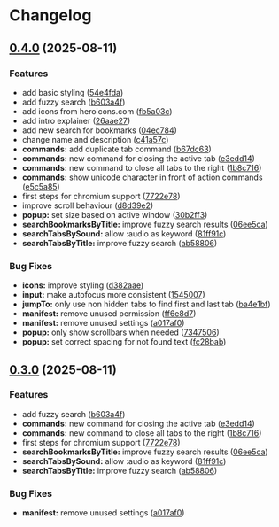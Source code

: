 # Changelog

## [0.4.0](https://github.com/lkuechler/omnibox-browser-extension/compare/v0.3.0...v0.4.0) (2025-08-11)


### Features

* add basic styling ([54e4fda](https://github.com/lkuechler/omnibox-browser-extension/commit/54e4fda863161a8cc9997f6f9c932f32f9fb35f7))
* add fuzzy search ([b603a4f](https://github.com/lkuechler/omnibox-browser-extension/commit/b603a4fc5153ac3b2e64722e8a182e77512482fa))
* add icons from heroicons.com ([fb5a03c](https://github.com/lkuechler/omnibox-browser-extension/commit/fb5a03cecc585dccfe03858d656f946ae802259d))
* add intro explainer ([26aae27](https://github.com/lkuechler/omnibox-browser-extension/commit/26aae27c99a18de7b64659657d291cb3b1f3013b))
* add new search for bookmarks ([04ec784](https://github.com/lkuechler/omnibox-browser-extension/commit/04ec784dc018a508df6ec8ca6538755d133a5c08))
* change name and description ([c41a57c](https://github.com/lkuechler/omnibox-browser-extension/commit/c41a57c7351ed4ffc15c649720be09a13a8d799f))
* **commands:** add duplicate tab command ([b67dc63](https://github.com/lkuechler/omnibox-browser-extension/commit/b67dc638d09e1db2e496846954120bd1c7a2980d))
* **commands:** new command for closing the active tab ([e3edd14](https://github.com/lkuechler/omnibox-browser-extension/commit/e3edd14eec2299dd572e35ed53fd35c4507d3059))
* **commands:** new command to close all tabs to the right ([1b8c716](https://github.com/lkuechler/omnibox-browser-extension/commit/1b8c716c2ef481452eb35760dee62b17546f3db9))
* **commands:** show unicode character in front of action commands ([e5c5a85](https://github.com/lkuechler/omnibox-browser-extension/commit/e5c5a85f3d7fef5f06f8dbe4113c5c38784d2576))
* first steps for chromium support ([7722e78](https://github.com/lkuechler/omnibox-browser-extension/commit/7722e78bad85bdecb1fae3561ecf95fd51edca50))
* improve scroll behaviour ([d8d39e2](https://github.com/lkuechler/omnibox-browser-extension/commit/d8d39e2a4f230b6f748a3b03ff95bf3e9b8f0300))
* **popup:** set size based on active window ([30b2ff3](https://github.com/lkuechler/omnibox-browser-extension/commit/30b2ff3ff5086fb8056fa8d3713687c01ca8a0fb))
* **searchBookmarksByTitle:** improve fuzzy search results ([06ee5ca](https://github.com/lkuechler/omnibox-browser-extension/commit/06ee5ca0e2c757c6e54468a37ce886470bf77d55))
* **searchTabsBySound:** allow :audio as keyword ([81ff91c](https://github.com/lkuechler/omnibox-browser-extension/commit/81ff91ce685c2ae215b34fbf95ed59ee32099f47))
* **searchTabsByTitle:** improve fuzzy search ([ab58806](https://github.com/lkuechler/omnibox-browser-extension/commit/ab588068a7bfbefc67c3583a6bcf90bf6e7405cc))


### Bug Fixes

* **icons:** improve styling ([d382aae](https://github.com/lkuechler/omnibox-browser-extension/commit/d382aaec2e4deee1ca55a3a44d40ec5c2c0e803a))
* **input:** make autofocus more consistent ([1545007](https://github.com/lkuechler/omnibox-browser-extension/commit/154500732a357d4b2d74e4eabb2e1967e6347f88))
* **jumpTo:** only use non hidden tabs to find first and last tab ([ba4e1bf](https://github.com/lkuechler/omnibox-browser-extension/commit/ba4e1bf20b11a1202612dba76b9b18e09f161f6b))
* **manifest:** remove unused permission ([ff6e8d7](https://github.com/lkuechler/omnibox-browser-extension/commit/ff6e8d75ed3b1edec724ef4e051aad9cb644f049))
* **manifest:** remove unused settings ([a017af0](https://github.com/lkuechler/omnibox-browser-extension/commit/a017af036d1d0aac903093f26d9619a9a1cc98d4))
* **popup:** only show scrollbars when needed ([7347506](https://github.com/lkuechler/omnibox-browser-extension/commit/7347506dede2d1656a79dd770a71f1894016aded))
* **popup:** set correct spacing for not found text ([fc28bab](https://github.com/lkuechler/omnibox-browser-extension/commit/fc28bab4c72b12b7d46565e0a9f5762ca676c985))

## [0.3.0](https://github.com/lkuechler/omnibox-browser-extension/compare/v0.2.3...v0.3.0) (2025-08-11)


### Features

* add fuzzy search ([b603a4f](https://github.com/lkuechler/omnibox-browser-extension/commit/b603a4fc5153ac3b2e64722e8a182e77512482fa))
* **commands:** new command for closing the active tab ([e3edd14](https://github.com/lkuechler/omnibox-browser-extension/commit/e3edd14eec2299dd572e35ed53fd35c4507d3059))
* **commands:** new command to close all tabs to the right ([1b8c716](https://github.com/lkuechler/omnibox-browser-extension/commit/1b8c716c2ef481452eb35760dee62b17546f3db9))
* first steps for chromium support ([7722e78](https://github.com/lkuechler/omnibox-browser-extension/commit/7722e78bad85bdecb1fae3561ecf95fd51edca50))
* **searchBookmarksByTitle:** improve fuzzy search results ([06ee5ca](https://github.com/lkuechler/omnibox-browser-extension/commit/06ee5ca0e2c757c6e54468a37ce886470bf77d55))
* **searchTabsBySound:** allow :audio as keyword ([81ff91c](https://github.com/lkuechler/omnibox-browser-extension/commit/81ff91ce685c2ae215b34fbf95ed59ee32099f47))
* **searchTabsByTitle:** improve fuzzy search ([ab58806](https://github.com/lkuechler/omnibox-browser-extension/commit/ab588068a7bfbefc67c3583a6bcf90bf6e7405cc))


### Bug Fixes

* **manifest:** remove unused settings ([a017af0](https://github.com/lkuechler/omnibox-browser-extension/commit/a017af036d1d0aac903093f26d9619a9a1cc98d4))
